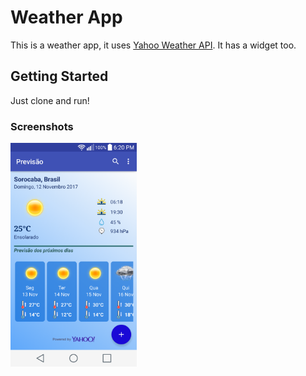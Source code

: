 # Weather App

This is a weather app, it uses [Yahoo Weather API](https://developer.yahoo.com/weather/). It has a widget too.

## Getting Started

Just clone and run!

### Screenshots
<img width="40%" alt="home screenshot" src="assets/screenshot_01.png">
